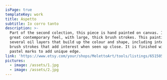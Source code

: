```yaml
---
isPage: true
templateKey: work
title: Aspetto
subtitle: Io corro tanto
description: >-
  Part of the second colection, this piece is hand painted on canvas. It's got a
  great contemporary feel, with large, thick brush strokes. This painting has
  several oil layers that build up the colour and shape, including interesting
  brush strokes that add interest when seen up close. It is finished with chalk
  pastel marks to add unique edge.
link: 'https://www.etsy.com/your/shops/MelettoArt/tools/listings/651505192'
pictures:
  - image: /assets/1.jpg
  - image: /assets/2.jpg
---
```


